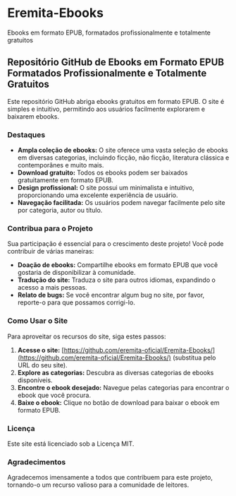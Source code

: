 # Eremita-Ebooks
Ebooks em formato EPUB, formatados profissionalmente e totalmente gratuitos

## Repositório GitHub de Ebooks em Formato EPUB Formatados Profissionalmente e Totalmente Gratuitos

Este repositório GitHub abriga ebooks gratuitos em formato EPUB. O site é simples e intuitivo, permitindo aos usuários facilmente explorarem e baixarem ebooks.

### Destaques

* **Ampla coleção de ebooks:** O site oferece uma vasta seleção de ebooks em diversas categorias, incluindo ficção, não ficção, literatura clássica e contemporânes e muito mais.
* **Download gratuito:** Todos os ebooks podem ser baixados gratuitamente em formato EPUB.
* **Design profissional:** O site possui um minimalista e intuitivo, proporcionando uma excelente experiência de usuário.
* **Navegação facilitada:** Os usuários podem navegar facilmente pelo site por categoria, autor ou título.

### Contribua para o Projeto

Sua participação é essencial para o crescimento deste projeto! Você pode contribuir de várias maneiras:

* **Doação de ebooks:** Compartilhe ebooks em formato EPUB que você gostaria de disponibilizar à comunidade.
* **Tradução do site:** Traduza o site para outros idiomas, expandindo o acesso a mais pessoas.
* **Relato de bugs:** Se você encontrar algum bug no site, por favor, reporte-o para que possamos corrigi-lo.

### Como Usar o Site

Para aproveitar os recursos do site, siga estes passos:

1. **Acesse o site:** [https://github.com/eremita-oficial/Eremita-Ebooks/](https://github.com/eremita-oficial/Eremita-Ebooks/) (substitua pelo URL do seu site).
2. **Explore as categorias:** Descubra as diversas categorias de ebooks disponíveis.
3. **Encontre o ebook desejado:** Navegue pelas categorias para encontrar o ebook que você procura.
4. **Baixe o ebook:** Clique no botão de download para baixar o ebook em formato EPUB.

### Licença

Este site está licenciado sob a Licença MIT.

### Agradecimentos

Agradecemos imensamente a todos que contribuem para este projeto, tornando-o um recurso valioso para a comunidade de leitores.

